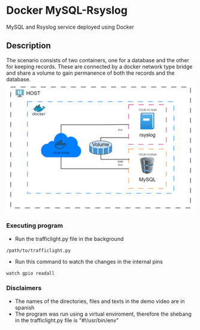 # Docker MySQL-Rsyslog
MySQL and Rsyslog service deployed using Docker

## Description
The scenario consists of two containers, one for a database and the other for keeping records. These are connected by a docker network type bridge and share a volume to gain permanence of both the records and the database.
![Scenario diagram](./scenario.png)

### Executing program
* Run the trafficlight.py file in the background
```
/path/to/trafficlight.py
```  
* Run this command to watch the changes in the internal pins
```
watch gpio readall
```
### Disclaimers
* The names of the directories, files and texts in the demo video are in spanish
* The program was run using a virtual enviroment, therefore the shebang in the trafficlight.py file is "#!/usr/bin/env"
